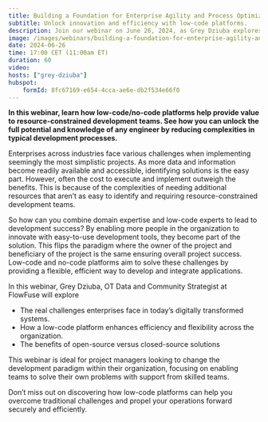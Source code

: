 ```yaml
---
title: Building a Foundation for Enterprise Agility and Process Optimization
subtitle: Unlock innovation and efficiency with low-code platforms.
description: Join our webinar on June 26, 2024, as Grey Dziuba explores how low-code platforms empower enterprises to overcome digital challenges by combining domain expertise with user-friendly development tools.
image: /images/webinars/building-a-foundation-for-enterprise-agility-and-process-optimization.jpg
date: 2024-06-26
time: 17:00 CET (11:00am ET) 
duration: 60
video: 
hosts: ["grey-dziuba"]
hubspot:
    formId: 8fc67169-e654-4cca-ae6e-db2f534e66f0
---
```


**In this webinar, learn how low-code/no-code platforms help provide value to resource-constrained development teams. See how you can unlock the full potential and knowledge of any engineer by reducing complexities in typical development processes.**

<!--more-->

Enterprises across industries face various challenges when implementing seemingly the most simplistic projects. As more data and information become readily available and accessible, identifying solutions is the easy part. However, often the cost to execute and implement outweigh the benefits. This is because of the complexities of needing additional resources that aren’t as easy to identify and requiring resource-constrained development teams.

So how can you combine domain expertise and low-code experts to lead to development success? 
By enabling more people in the organization to innovate with easy-to-use development tools, they become part of the solution. This flips the paradigm where the owner of the project and beneficiary of the project is the same ensuring overall project success. Low-code and no-code platforms aim to solve these challenges by providing a flexible, efficient way to develop and integrate applications. 

In this webinar, Grey Dziuba, OT Data and Community Strategist at FlowFuse will explore 

- The real challenges enterprises face in today’s digitally transformed systems.  
- How a low-code platform enhances efficiency and flexibility across the organization. 
- The benefits of open-source versus closed-source solutions 


This webinar is ideal for project managers looking to change the development paradigm within their organization, focusing on enabling teams to solve their own problems with support from skilled teams. 

Don’t miss out on discovering how low-code platforms can help you overcome traditional challenges and propel your operations forward securely and efficiently.

